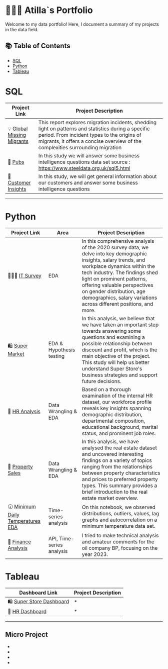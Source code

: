 # 👨🏻‍💻 Atilla`s Portfolio

Welcome to my data portfolio! Here, I document a summary of my projects in the data field.

## 📚 Table of Contents
- [SQL](#sql)
- [Python](#python)
- [Tableau](#tableau)

# SQL

| Project Link | Project Description | 
|---|---|
| 💡 [Global Missing Migrants](https://github.com/AtilaKzlts/PortfolioSource/blob/main/Migrants/sqlEda.ipynb) | This report explores migration incidents, shedding light on patterns and statistics during a specific period. From incident types to the origins of migrants, it offers a concise overview of the complexities surrounding migration | 
| 🍻 [Pubs](https://github.com/AtilaKzlts/PortfolioSource/blob/main/Pubs-Eda/sql.ipynb)  |In this study we will answer some business intelligence questions data set source : https://www.steeldata.org.uk/sql5.html |  
| 🤹 [Customer Insights](https://github.com/AtilaKzlts/PortfolioSource/blob/main/Customer-Insign/analysis.ipynb) | In this study, we will get general information about our customers and answer some business intelligence questions
***

# Python

| Project Link | Area | Project Description 
|---|---|---
| 👩🏻‍💻 [IT Survey](https://github.com/AtilaKzlts/PortfolioSource/blob/main/IT%20Survey%20EDA/app.ipynb) | EDA | In this comprehensive analysis of the 2020 survey data, we delve into key demographic insights, salary trends, and workplace dynamics within the tech industry. The findings shed light on prominent patterns, offering valuable perspectives on gender distribution, age demographics, salary variations across different positions, and more. 
| 🛍️ [Super Market](https://github.com/AtilaKzlts/PortfolioSource/blob/main/SuperMarket/eda.ipynb) |  EDA & Hypothesis testing | In this analysis, we believe that we have taken an important step towards answering some questions and examining a possible relationship between discount and profit, which is the main objective of the project. This study will help us better understand Super Store's business strategies and support future decisions.    
| 🏢 [HR Analysis](https://github.com/AtilaKzlts/PortfolioSource/blob/main/HR_Analysis/exp.ipynb) | Data Wrangling & EDA | Based on a thorough examination of the internal HR dataset, our workforce profile reveals key insights spanning demographic distribution, departmental composition, educational background, marital status, and prominent job roles. 
| 🏡 [Property Sales](https://github.com/AtilaKzlts/PortfolioSource/blob/main/Property/property_eda.ipynb) | Data Wrangling & EDA | In this analysis, we have analysed the real estate dataset and uncovered interesting findings on a variety of topics ranging from the relationships between property characteristics and prices to preferred property types. This summary provides a brief introduction to the real estate market overview.
| 🕢 [Minimum Daily Temperatures EDA](https://github.com/AtilaKzlts/PortfolioSource/blob/main/Temp%20Time%20Series%20EDA/temp_eda.ipynb) | Time-series analysis | On this notebook, we observed distributions, outliers, values, lag graphs and autocorrelation on a minimum temperature data set.
| 💱 [Finance Analysis](https://github.com/AtilaKzlts/PortfolioSource/blob/main/Finance%20EDA/app2.ipynb) | API, Time-series analysis | I tried to make technical analysis and amateur comments for the oil company BP, focusing on the year 2023.

# Tableau

| Dashboard Link | Project Description |
|---|---|
| 🛍️ [Super Store Dashboard](https://public.tableau.com/app/profile/atilla.kiziltas/viz/SuperStoreDashboard_17035970861810/Dashboard1?publish=yes) |*| 
| 🏢 [HR Dashboard](https://public.tableau.com/app/profile/atilla.kiziltas/viz/HRDashboard_17029048156910/Dashboard2?publish=yes) |*|

---------------------------------------------------------------------
## Micro Project
-
-
-
-

